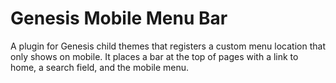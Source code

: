 Genesis Mobile Menu Bar
===================

A plugin for Genesis child themes that registers a custom menu location that only shows on mobile. It places a bar at the top of pages with a link to home, a search field, and the mobile menu.

